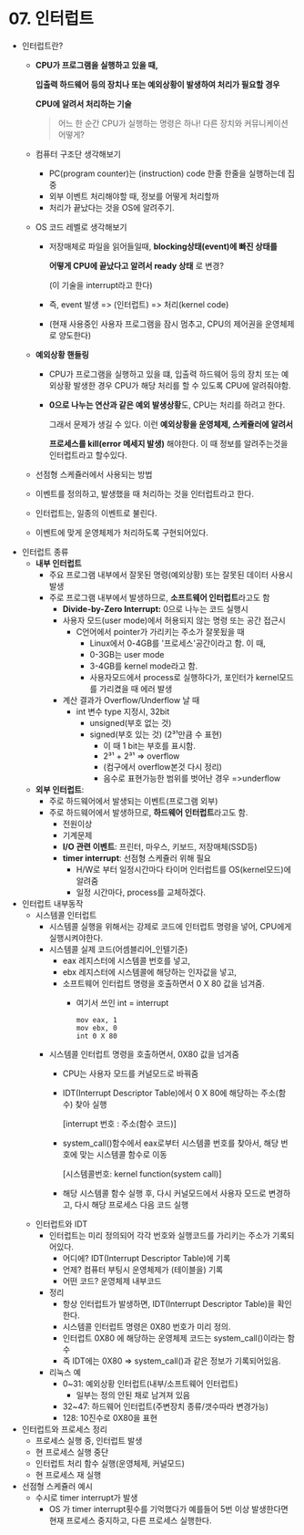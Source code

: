 # 07. 인터럽트

* 인터럽트란?
  * **CPU가 프로그램을 실행하고 있을 때,**   

    **입출력 하드웨어 등의 장치나 또는 예외상황이 발생하여 처리가 필요할 경우**  

    **CPU에 알려서 처리하는 기술** 

    > 어느 한 순간 CPU가 실행하는 명령은 하나! 다른 장치와 커뮤니케이션 어떻게?

  * 컴퓨터 구조단 생각해보기
    * PC\(program counter\)는 \(instruction\) code 한줄 한줄을 실행하는데 집중
    * 외부 이벤트 처리해야할 때, 정보를 어떻게 처리할까
    * 처리가 끝났다는 것을 OS에 알려주기.
  * OS 코드 레벨로 생각해보기
    * 저장매체로 파일을 읽어들일때, **blocking상태\(event\)에 빠진 상태를**  

      **어떻게 CPU에 끝났다고 알려서 ready 상태** 로 변경?  

      \(이 기술을 interrupt라고 한다\)

    * 즉, event 발생 =&gt; \(인터럽트\) =&gt; 처리\(kernel code\)
    * \(현재 사용중인 사용자 프로그램을 잠시 멈추고, CPU의 제어권을 운영체제로 양도한다\)
  * **예외상황 핸들링**
    * CPU가 프로그램을 실행하고 있을 떄, 입출력 하드웨어 등의 장치 또는 예외상황 발생한 경우 CPU가 해당 처리를 할 수 있도록 CPU에 알려줘야함.
    * **0으로 나누는 연산과 같은 예외 발생상황**도, CPU는 처리를 하려고 한다.   

      그래서 문제가 생길 수 있다. 이런 **예외상황을 운영체제, 스케쥴러에 알려서**  

      **프로세스를 kill\(error 메세지 발생\)** 해야한다. 이 때 정보를 알려주는것을 인터럽트라고 할수있다.
  * 선점형 스케쥴러에서 사용되는 방법
  * 이벤트를 정의하고, 발생했을 때 처리하는 것을 인터럽트라고 한다.
  * 인터럽트는, 일종의 이벤트로 불린다.
  * 이벤트에 맞게 운영체제가 처리하도록 구현되어있다.
* 인터럽트 종류
  * **내부 인터럽트**
    * 주요 프로그램 내부에서 잘못된 명령\(예외상황\) 또는 잘못된 데이터 사용시 발생
    * 주로 프로그램 내부에서 발생하므로, **소프트웨어 인터럽트**라고도 함
      * **Divide-by-Zero Interrupt:** 0으로 나누는 코드 실행시 
      * 사용자 모드\(user mode\)에서 허용되지 않는 명령 또는 공간 접근시
        * C언어에서 pointer가 가리키는 주소가 잘못됬을 때
          * Linux에서 0-4GB를 '프로세스'공간이라고 함. 이 때, 
          * 0-3GB는 user mode
          * 3-4GB를 kernel mode라고 함.
          * 사용자모드에서 process로 실행하다가, 포인터가 kernel모드를 가리켰을 때 에러 발생
      * 계산 결과가 Overflow/Underflow 날 때
        * int 변수 type 지정시, 32bit
          * unsigned\(부호 없는 것\)
          * signed\(부호 있는 것\) \(2³¹만큼 수 표현\)
            * 이 때 1 bit는 부호를 표시함.
            * 2³¹ + 2³¹ =&gt; overflow
            * \(컴구에서 overflow본것 다시 정리\)
            * 음수로 표현가능한 범위를 벗어난 경우 =&gt;underflow
  * **외부 인터럽트**: 
    * 주로 하드웨어에서 발생되는 이벤트\(프로그램 외부\)
    * 주로 하드웨어에서 발생하므로, **하드웨어 인터럽트**라고도 함.
      * 전원이상
      * 기계문제
      * **I/O 관련 이벤트**: 프린터, 마우스, 키보드, 저장매체\(SSD등\)
      * **timer interrupt**: 선점형 스케쥴러 위해 필요
        * H/W로 부터 일정시간마다 타이머 인터럽트를 OS\(kernel모드\)에 알려줌
        * 일정 시간마다, process를 교체하겠다.
* 인터럽트 내부동작
  * 시스템콜 인터럽트
    * 시스템콜 실행을 위해서는 강제로 코드에 인터럽트 명령을 넣어, CPU에게 실행시켜야한다.
    * 시스템콜 실제 코드\(어셈블리어\_인텔기준\)
      * eax 레지스터에 시스템콜 번호를 넣고,
      * ebx 레지스터에 시스템콜에 해당하는 인자값을 넣고,
      * 소프트웨어 인터럽트 명령을 호출하면서 0 X 80 값을 넘겨줌.
        * 여기서 쓰인 int = interrupt

          ```text
          mov eax, 1
          mov ebx, 0
          int 0 X 80
          ```
    * 시스템콜 인터럽트 명령을 호출하면서, 0X80 값을 넘겨줌
      * CPU는 사용자 모드를 커널모드로 바꿔줌
      * IDT\(Interrupt Descriptor Table\)에서 0 X 80에 해당하는 주소\(함수\) 찾아 실행  

        \[interrupt 번호 : 주소\(함수 코드\)\]

      * system\_call\(\)함수에서 eax로부터 시스템콜 번호를 찾아서, 해당 번호에 맞는 시스템콜 함수로 이동  

        \[시스템콜번호: kernel function\(system call\)\]

      * 해당 시스템콜 함수 실행 후, 다시 커널모드에서 사용자 모드로 변경하고, 다시 해당 프로세스 다음 코드 실행
  * 인터럽트와 IDT
    * 인터럽트는 미리 정의되어 각각 번호와 실행코드를 가리키는 주소가 기록되어있다.
      * 어디에? IDT\(Interrupt Descriptor Table\)에 기록
      * 언제? 컴퓨터 부팅시 운영체제가 \(테이블을\) 기록
      * 어떤 코드? 운영체제 내부코드
    * 정리
      * 항상 인터럽트가 발생하면, IDT\(Interrupt Descriptor Table\)을 확인한다.
      * 시스템콜 인터럽트 명령은 0X80 번호가 미리 정의.
      * 인터럽트 0X80 에 해당하는 운영체제 코드는 system\_call\(\)이라는 함수
      * 즉 IDT에는 0X80 =&gt; system\_call\(\)과 같은 정보가 기록되어있음.
    * 리눅스 예
      * 0~31: 예외상황 인터럽트\(내부/소프트웨어 인터럽트\) 
        * 일부는 정의 안된 채로 남겨져 있음
      * 32~47: 하드웨어 인터럽트\(주변장치 종류/갯수따라 변경가능\)
      * 128: 10진수로 0X80을 표현
* 인터럽트와 프로세스 정리
  * 프로세스 실행 중, 인터럽트 발생
  * 현 프로세스 실행 중단
  * 인터럽트 처리 함수 실행\(운영체제, 커널모드\)
  * 현 프로세스 재 실행
* 선점형 스케쥴러 예시
  * 수시로 timer interrupt가 발생
    * OS 가 timer interrupt횟수를 기억했다가 예를들어 5번 이상 발생한다면 현재 프로세스 중지하고, 다른 프로세스 실행한다. 

